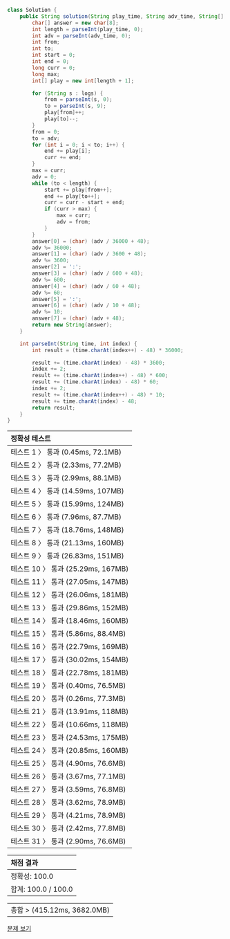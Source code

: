 ```java
class Solution {
    public String solution(String play_time, String adv_time, String[] logs) {
        char[] answer = new char[8];
        int length = parseInt(play_time, 0);
        int adv = parseInt(adv_time, 0);
        int from;
        int to;
        int start = 0;
        int end = 0;
        long curr = 0;
        long max;
        int[] play = new int[length + 1];

        for (String s : logs) {
            from = parseInt(s, 0);
            to = parseInt(s, 9);
            play[from]++;
            play[to]--;
        }
        from = 0;
        to = adv;
        for (int i = 0; i < to; i++) {
            end += play[i];
            curr += end;
        }
        max = curr;
        adv = 0;
        while (to < length) {
            start += play[from++];
            end += play[to++];
            curr = curr - start + end;
            if (curr > max) {
                max = curr;
                adv = from;
            }
        }
        answer[0] = (char) (adv / 36000 + 48);
        adv %= 36000;
        answer[1] = (char) (adv / 3600 + 48);
        adv %= 3600;
        answer[2] = ':';
        answer[3] = (char) (adv / 600 + 48);
        adv %= 600;
        answer[4] = (char) (adv / 60 + 48);
        adv %= 60;
        answer[5] = ':';
        answer[6] = (char) (adv / 10 + 48);
        adv %= 10;
        answer[7] = (char) (adv + 48);
        return new String(answer);
    }

    int parseInt(String time, int index) {
        int result = (time.charAt(index++) - 48) * 36000;

        result += (time.charAt(index) - 48) * 3600;
        index += 2;
        result += (time.charAt(index++) - 48) * 600;
        result += (time.charAt(index) - 48) * 60;
        index += 2;
        result += (time.charAt(index++) - 48) * 10;
        result += time.charAt(index) - 48;
        return result;
    }
}
```
 | 정확성 테스트 |
 |  :-  |
 | 테스트 1 〉 통과 (0.45ms, 72.1MB) |
 | 테스트 2 〉 통과 (2.33ms, 77.2MB) |
 | 테스트 3 〉 통과 (2.99ms, 88.1MB) |
 | 테스트 4 〉 통과 (14.59ms, 107MB) |
 | 테스트 5 〉 통과 (15.99ms, 124MB) |
 | 테스트 6 〉 통과 (7.96ms, 87.7MB) |
 | 테스트 7 〉 통과 (18.76ms, 148MB) |
 | 테스트 8 〉 통과 (21.13ms, 160MB) |
 | 테스트 9 〉 통과 (26.83ms, 151MB) |
 | 테스트 10 〉 통과 (25.29ms, 167MB) |
 | 테스트 11 〉 통과 (27.05ms, 147MB) |
 | 테스트 12 〉 통과 (26.06ms, 181MB) |
 | 테스트 13 〉 통과 (29.86ms, 152MB) |
 | 테스트 14 〉 통과 (18.46ms, 160MB) |
 | 테스트 15 〉 통과 (5.86ms, 88.4MB) |
 | 테스트 16 〉 통과 (22.79ms, 169MB) |
 | 테스트 17 〉 통과 (30.02ms, 154MB) |
 | 테스트 18 〉 통과 (22.78ms, 181MB) |
 | 테스트 19 〉 통과 (0.40ms, 76.5MB) |
 | 테스트 20 〉 통과 (0.26ms, 77.3MB) |
 | 테스트 21 〉 통과 (13.91ms, 118MB) |
 | 테스트 22 〉 통과 (10.66ms, 118MB) |
 | 테스트 23 〉 통과 (24.53ms, 175MB) |
 | 테스트 24 〉 통과 (20.85ms, 160MB) |
 | 테스트 25 〉 통과 (4.90ms, 76.6MB) |
 | 테스트 26 〉 통과 (3.67ms, 77.1MB) |
 | 테스트 27 〉 통과 (3.59ms, 76.8MB) |
 | 테스트 28 〉 통과 (3.62ms, 78.9MB) |
 | 테스트 29 〉 통과 (4.21ms, 78.9MB) |
 | 테스트 30 〉 통과 (2.42ms, 77.8MB) |
 | 테스트 31 〉 통과 (2.90ms, 76.6MB) |

 | 채점 결과 |
 | :- |
 | 정확성: 100.0 |
 | 합계: 100.0 / 100.0 |

 ||
 | :- |
 | 총합 > (415.12ms, 3682.0MB) |

[문제 보기](https://programmers.co.kr/learn/courses/30/lessons/72414?language=java)